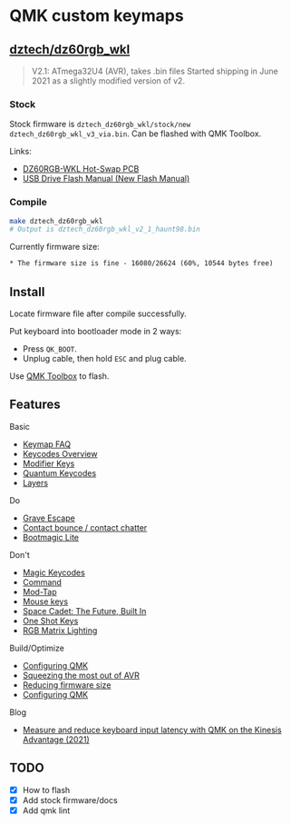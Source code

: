 # QMK custom keymaps

## [dztech/dz60rgb_wkl](https://github.com/qmk/qmk_firmware/tree/master/keyboards/dztech/dz60rgb_wkl)

> V2.1: ATmega32U4 (AVR), takes .bin files Started shipping in June 2021 as a slightly modified version of v2.

### Stock

Stock firmware is `dztech_dz60rgb_wkl/stock/new dztech_dz60rgb_wkl_v3_via.bin`.
Can be flashed with QMK Toolbox.

Links:

- [DZ60RGB-WKL Hot-Swap PCB](https://kbdfans.com/products/dz60rgb-wkl-hot-swap-pcb)
- [USB Drive Flash Manual (New Flash Manual)](https://docs.google.com/document/d/111qx6Qec4JqtIhWaZlMND-VuRnFtn9a-gJaHN8fsL7M/edit?usp=sharing)

### Compile

```sh
make dztech_dz60rgb_wkl
# Output is dztech_dz60rgb_wkl_v2_1_haunt98.bin
```

Currently firmware size:

```txt
* The firmware size is fine - 16080/26624 (60%, 10544 bytes free)
```

## Install

Locate firmware file after compile successfully.

Put keyboard into bootloader mode in 2 ways:

- Press `QK_BOOT`.
- Unplug cable, then hold `ESC` and plug cable.

Use [QMK Toolbox](https://github.com/qmk/qmk_toolbox) to flash.

## Features

Basic

- [Keymap FAQ](https://github.com/qmk/qmk_firmware/blob/master/docs/faq_keymap.md)
- [Keycodes Overview](https://github.com/qmk/qmk_firmware/blob/master/docs/keycodes.md)
- [Modifier Keys](https://github.com/qmk/qmk_firmware/blob/master/docs/feature_advanced_keycodes.md)
- [Quantum Keycodes](https://github.com/qmk/qmk_firmware/blob/master/docs/quantum_keycodes.md)
- [Layers](https://github.com/qmk/qmk_firmware/blob/master/docs/feature_layers.md)

Do

- [Grave Escape](https://github.com/qmk/qmk_firmware/blob/master/docs/feature_grave_esc.md)
- [Contact bounce / contact chatter](https://github.com/qmk/qmk_firmware/blob/master/docs/feature_debounce_type.md)
- [Bootmagic Lite](https://github.com/qmk/qmk_firmware/blob/master/docs/feature_bootmagic.md)

Don't

- [Magic Keycodes](https://github.com/qmk/qmk_firmware/blob/master/docs/keycodes_magic.md)
- [Command](https://github.com/qmk/qmk_firmware/blob/master/docs/feature_command.md)
- [Mod-Tap](https://github.com/qmk/qmk_firmware/blob/master/docs/mod_tap.md)
- [Mouse keys](https://github.com/qmk/qmk_firmware/blob/master/docs/feature_mouse_keys.md)
- [Space Cadet: The Future, Built In](https://github.com/qmk/qmk_firmware/blob/master/docs/feature_space_cadet.md)
- [One Shot Keys](https://github.com/qmk/qmk_firmware/blob/master/docs/one_shot_keys.md)
- [RGB Matrix Lighting](https://docs.qmk.fm/#/feature_rgb_matrix)

Build/Optimize

- [Configuring QMK](https://github.com/qmk/qmk_firmware/blob/master/docs/config_options.md)
- [Squeezing the most out of AVR](https://github.com/qmk/qmk_firmware/blob/master/docs/squeezing_avr.md)
- [Reducing firmware size](https://get.vial.today/docs/firmware-size.html)
- [Configuring QMK](https://www.caniusevia.com/docs/configuring_qmk)

Blog

- [Measure and reduce keyboard input latency with QMK on the Kinesis Advantage (2021)](https://michael.stapelberg.ch/posts/2021-05-08-keyboard-input-latency-qmk-kinesis/)

## TODO

- [x] How to flash
- [x] Add stock firmware/docs
- [x] Add qmk lint
